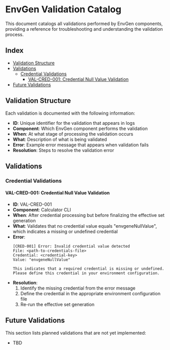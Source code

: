 # EnvGen Validation Catalog

This document catalogs all validations performed by EnvGen components, providing a reference for troubleshooting and understanding the validation process.

## Index

- [Validation Structure](#validation-structure)
- [Validations](#validations)
  - [Credential Validations](#credential-validations)
    - [VAL-CRED-001: Credential Null Value Validation](#val-cred-001-credential-null-value-validation)
- [Future Validations](#future-validations)

## Validation Structure

Each validation is documented with the following information:
- **ID**: Unique identifier for the validation that appears in logs
- **Component**: Which EnvGen component performs the validation
- **When**: At what stage of processing the validation occurs
- **What**: Description of what is being validated
- **Error**: Example error message that appears when validation fails
- **Resolution**: Steps to resolve the validation error

## Validations

### Credential Validations

#### VAL-CRED-001: Credential Null Value Validation

- **ID**: VAL-CRED-001
- **Component**: Calculator CLI
- **When**: After credential processing but before finalizing the effective set generation
- **What**: Validates that no credential value equals "envgeneNullValue", which indicates a missing or undefined credential
- **Error**:
  ```text
  [CRED-001] Error: Invalid credential value detected
  File: <path-to-credentials-file>
  Credential: <credential-key>
  Value: "envgeneNullValue"

  This indicates that a required credential is missing or undefined. Please define this credential in your environment configuration.
  ```
- **Resolution**:
  1. Identify the missing credential from the error message
  2. Define the credential in the appropriate environment configuration file
  3. Re-run the effective set generation

## Future Validations

This section lists planned validations that are not yet implemented:
- TBD
